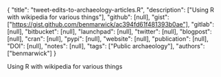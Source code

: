 {
  "title": "tweet-edits-to-archaeology-articles.R",
  "description": ["Using R with wikipedia for various things"],
  "github": [null],
  "gist": ["https://gist.github.com/benmarwick/ac394fd61f481393b0ae"],
  "gitlab": [null],
  "bitbucket": [null],
  "launchpad": [null],
  "twitter": [null],
  "blogpost": [null],
  "cran": [null],
  "pypi": [null],
  "website": [null],
  "publication": [null],
  "DOI": [null],
  "notes": [null],
  "tags": ["Public archaeology"],
  "authors": ["benmarwick"]
}

<!-- Generated by csv2md.R – do not edit by hand -->

Using R with wikipedia for various things